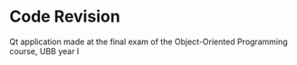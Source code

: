 # Code Revision

Qt application made at the final exam of the Object-Oriented Programming course, UBB year I
